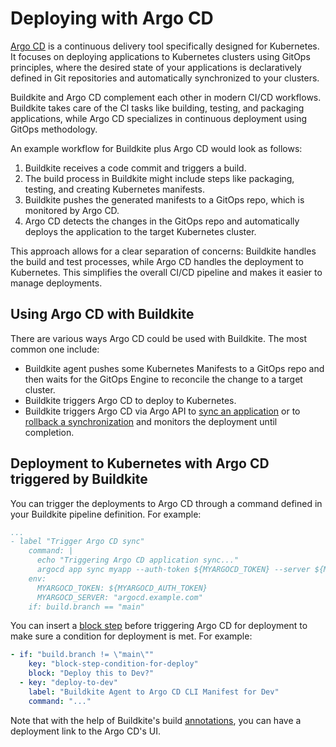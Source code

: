 # Deploying with Argo CD

[Argo CD](https://argoproj.github.io/cd/) is a continuous delivery tool specifically designed for Kubernetes. It focuses on deploying applications to Kubernetes clusters using GitOps principles, where the desired state of your applications is declaratively defined in Git repositories and automatically synchronized to your clusters.

Buildkite and Argo CD complement each other in modern CI/CD workflows. Buildkite takes care of the CI tasks like building, testing, and packaging applications, while Argo CD specializes in continuous deployment using GitOps methodology.

An example workflow for Buildkite plus Argo CD would look as follows:

1. Buildkite receives a code commit and triggers a build. 
1. The build process in Buildkite might include steps like packaging, testing, and creating Kubernetes manifests. 
1. Buildkite pushes the generated manifests to a GitOps repo, which is monitored by Argo CD. 
1. Argo CD detects the changes in the GitOps repo and automatically deploys the application to the target Kubernetes cluster. 

This approach allows for a clear separation of concerns: Buildkite handles the build and test processes, while Argo CD handles the deployment to Kubernetes. This simplifies the overall CI/CD pipeline and makes it easier to manage deployments. 

## Using Argo CD with Buildkite

There are various ways Argo CD could be used with Buildkite. The most common one include:

* Buildkite agent pushes some Kubernetes Manifests to a GitOps repo and then waits for the GitOps Engine to reconcile the change to a target cluster.
* Buildkite triggers Argo CD to deploy to Kubernetes.
* Buildkite triggers Argo CD via Argo API to [sync an application](https://cd.apps.argoproj.io/swagger-ui#tag/ApplicationService/operation/ApplicationService_Sync) or to [rollback a synchronization](https://cd.apps.argoproj.io/swagger-ui#tag/ApplicationService/operation/ApplicationService_Rollback) and monitors the deployment until completion.

## Deployment to Kubernetes with Argo CD triggered by Buildkite

You can trigger the deployments to Argo CD through a command defined in your Buildkite pipeline definition. For example:

```yaml
...
- label "Trigger Argo CD sync"
    command: |
      echo "Triggering Argo CD application sync..."
      argocd app sync myapp --auth-token ${MYARGOCD_TOKEN} --server ${MYARGOCD_SERVER}
    env:
      MYARGOCD_TOKEN: ${MYARGOCD_AUTH_TOKEN}
      MYARGOCD_SERVER: "argocd.example.com"
    if: build.branch == "main"
```

You can insert a [block step](/docs/pipelines/configure/step-types/block-step) before triggering Argo CD for deployment to make sure a condition for deployment is met. For example:

```yaml
- if: "build.branch != \"main\""
    key: "block-step-condition-for-deploy"
    block: "Deploy this to Dev?"
  - key: "deploy-to-dev"
    label: "Buildkite Agent to Argo CD CLI Manifest for Dev"
    command: "..."
```

Note that with the help of Buildkite's build [annotations](/docs/agent/v3/cli-annotate), you can have a deployment link to the Argo CD's UI.

